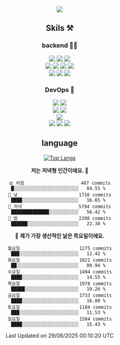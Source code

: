 <div align="center">

<a href="https://hhpluscertificateofcompletion.oopy.io/">
  <img src="https://static.spartacodingclub.kr/hanghae99/plus/completion/badge_black.svg" />
</a>

## Skils ⚒️

### backend 🧑‍💻
  
<img src="https://img.shields.io/badge/Java-FF6600?style=flat-square&logo=buymeacoffee&logoColor=white"/>
<img src="https://img.shields.io/badge/Go-0099FF?style=flat-square&logo=go&logoColor=white"/>
<img src="https://img.shields.io/badge/Kotlin-7F52FF?style=flat-square&logo=kotlin&logoColor=white"/>
  
  
<br />
  
<img src="https://img.shields.io/badge/Spring-339933?style=flat-square&logo=Spring&logoColor=white"/>
<img src="https://img.shields.io/badge/Spring Boot-339933?style=flat-square&logo=Spring Boot&logoColor=white"/>
<img src="https://img.shields.io/badge/Spring Security-339933?style=flat-square&logo=Spring Security&logoColor=white"/>
  
<img src="https://img.shields.io/badge/Spring Data JPA-339933?style=flat-square&logo=Hibernate&logoColor=white"/>

<br />
  
  <img src="https://img.shields.io/badge/mysql-0099FF?style=flat-square&logo=mysql&logoColor=white"/>
  <img src="https://img.shields.io/badge/mariadb-0099FF?style=flat-square&logo=mariadb&logoColor=white"/>
  <img src="https://img.shields.io/badge/mongoDB-47A248?style=flat-square&logo=mongodb&logoColor=white"/>
  
  
### DevOps 🚀
  
  <img src="https://img.shields.io/badge/docker-2496ED?style=flat-square&logo=docker&logoColor=white"/>
  <img src="https://img.shields.io/badge/kubernetes-326CE5?style=flat-square&logo=kubernetes&logoColor=white"/>
  
  <br />
  
  <img src="https://img.shields.io/badge/Github Actions-2088FF?style=flat-square&logo=githubactions&logoColor=white"/>
  <img src="https://img.shields.io/badge/Jenkins-D24939?style=flat-square&logo=jenkins&logoColor=white"/>
  
  
  <br />
  <img src="https://img.shields.io/badge/terraform-7B42BC?style=flat-square&logo=terraform&logoColor=white"/>
  
  <br />
  <img src="https://img.shields.io/badge/Amazon AWS-232F3E?style=flat-square&logo=Amazon AWS&logoColor=white"/>

  <img src="https://img.shields.io/badge/GCP-4285F4?style=flat-square&logo=googlecloud&logoColor=white"/>
  <img src="https://img.shields.io/badge/NCP-03C75A?style=flat-square&logo=naver&logoColor=white"/>
  
  
## language

[![Top Langs](https://github-readme-stats.vercel.app/api/top-langs/?username=zxcv9203&hide=html&exclude_repo=zxcv9203.github.io,golB&theme=grate-gatsby)](https://github.com/zxcv9203/github-readme-stats)
  
<!--START_SECTION:waka-->
**저는 저녁형 인간이에요. 🦉** 

```text
🌞 아침                     467 commits         █░░░░░░░░░░░░░░░░░░░░░░░░   04.55 % 
🌆 낮　                     1710 commits        ████░░░░░░░░░░░░░░░░░░░░░   16.65 % 
🌃 저녁                     5794 commits        ██████████████░░░░░░░░░░░   56.42 % 
🌙 밤　                     2298 commits        ██████░░░░░░░░░░░░░░░░░░░   22.38 % 
```
📅 **제가 가장 생산적인 날은 목요일이에요.** 

```text
월요일                      1275 commits        ███░░░░░░░░░░░░░░░░░░░░░░   12.42 % 
화요일                      1021 commits        ██░░░░░░░░░░░░░░░░░░░░░░░   09.94 % 
수요일                      1494 commits        ████░░░░░░░░░░░░░░░░░░░░░   14.55 % 
목요일                      1978 commits        █████░░░░░░░░░░░░░░░░░░░░   19.26 % 
금요일                      1733 commits        ████░░░░░░░░░░░░░░░░░░░░░   16.88 % 
토요일                      1184 commits        ███░░░░░░░░░░░░░░░░░░░░░░   11.53 % 
일요일                      1584 commits        ████░░░░░░░░░░░░░░░░░░░░░   15.43 % 
```



 Last Updated on 29/06/2025 00:10:20 UTC
<!--END_SECTION:waka-->
  
</div>

